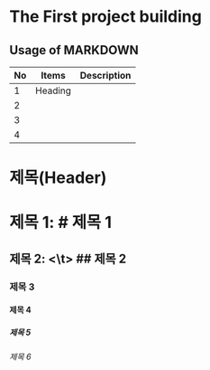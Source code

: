# The First project building
## Usage of MARKDOWN 

|No|Items|Description|
|--|--|--|
| 1 | Heading |  |
| 2 |  |  |
| 3 |  |  |
| 4 |  |  |

# 제목(Header)
# 제목 1: # 제목 1
## 제목 2: <\t> ## 제목 2
### 제목 3
#### 제목 4
##### 제목 5
###### 제목 6


